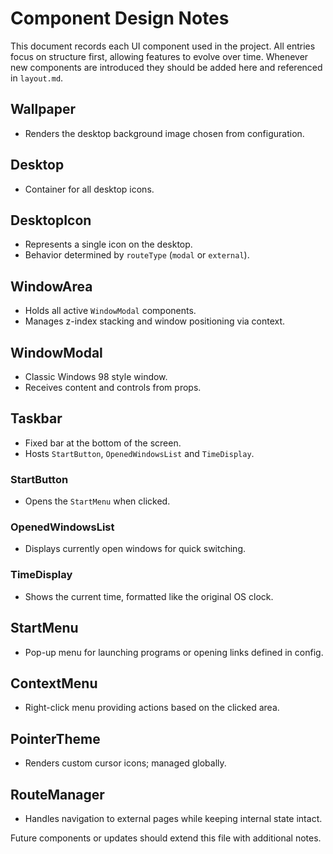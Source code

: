 # Component Design Notes

This document records each UI component used in the project.  All entries focus
on structure first, allowing features to evolve over time. Whenever new
components are introduced they should be added here and referenced in
`layout.md`.

## Wallpaper
- Renders the desktop background image chosen from configuration.

## Desktop
- Container for all desktop icons.

## DesktopIcon
- Represents a single icon on the desktop.
- Behavior determined by `routeType` (`modal` or `external`).

## WindowArea
- Holds all active `WindowModal` components.
- Manages z-index stacking and window positioning via context.

## WindowModal
- Classic Windows 98 style window.
- Receives content and controls from props.

## Taskbar
- Fixed bar at the bottom of the screen.
- Hosts `StartButton`, `OpenedWindowsList` and `TimeDisplay`.

### StartButton
- Opens the `StartMenu` when clicked.

### OpenedWindowsList
- Displays currently open windows for quick switching.

### TimeDisplay
- Shows the current time, formatted like the original OS clock.

## StartMenu
- Pop-up menu for launching programs or opening links defined in config.

## ContextMenu
- Right-click menu providing actions based on the clicked area.

## PointerTheme
- Renders custom cursor icons; managed globally.

## RouteManager
- Handles navigation to external pages while keeping internal state intact.

Future components or updates should extend this file with additional notes.
